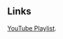 ## Links

[YouTube Playlist](https://www.youtube.com/watch?v=Oaf9mR9oDT8&list=PLZ92O1inS6VmlSaCzdxm5_Jf2IyJesCF4&pp=iAQB).
